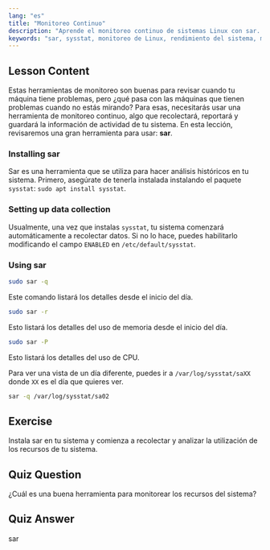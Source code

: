 ```yaml
---
lang: "es"
title: "Monitoreo Continuo"
description: "Aprende el monitoreo continuo de sistemas Linux con sar. Comprende la instalación, la recolección de datos y cómo analizar el uso histórico de recursos para el rendimiento. ¡Empieza ya!"
keywords: "sar, sysstat, monitoreo de Linux, rendimiento del sistema, monitoreo continuo, principiante, tutorial, guía"
---
```


## Lesson Content

Estas herramientas de monitoreo son buenas para revisar cuando tu máquina tiene problemas, pero ¿qué pasa con las máquinas que tienen problemas cuando no estás mirando? Para esas, necesitarás usar una herramienta de monitoreo continuo, algo que recolectará, reportará y guardará la información de actividad de tu sistema. En esta lección, revisaremos una gran herramienta para usar: **sar**.

### Installing sar

Sar es una herramienta que se utiliza para hacer análisis históricos en tu sistema. Primero, asegúrate de tenerla instalada instalando el paquete `sysstat`: `sudo apt install sysstat`.

### Setting up data collection

Usualmente, una vez que instalas `sysstat`, tu sistema comenzará automáticamente a recolectar datos. Si no lo hace, puedes habilitarlo modificando el campo `ENABLED` en `/etc/default/sysstat`.

### Using sar

```bash
sudo sar -q
```

Este comando listará los detalles desde el inicio del día.

```bash
sudo sar -r
```

Esto listará los detalles del uso de memoria desde el inicio del día.

```bash
sudo sar -P
```

Esto listará los detalles del uso de CPU.

Para ver una vista de un día diferente, puedes ir a `/var/log/sysstat/saXX` donde `XX` es el día que quieres ver.

```bash
sar -q /var/log/sysstat/sa02
```

## Exercise

Instala sar en tu sistema y comienza a recolectar y analizar la utilización de los recursos de tu sistema.

## Quiz Question

¿Cuál es una buena herramienta para monitorear los recursos del sistema?

## Quiz Answer

sar
